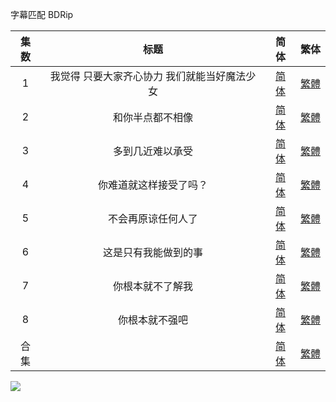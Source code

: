 字幕匹配 BDRip



| 集数 |                      标题                      |                             简体                             |                             繁体                             |
| :--: | :--------------------------------------------: | :----------------------------------------------------------: | :----------------------------------------------------------: |
|  1   | 我觉得  只要大家齐心协力  我们就能当好魔法少女 | [简体](https://raw.githubusercontent.com/SweetSub/SweetSub/Archive/master/Magia%20Record%20S2/%5BSweetSub%26EnkanRec%5D%20Magia%20Record%20S2%20-%2001.chs.ass) | [繁體](https://raw.githubusercontent.com/SweetSub/SweetSub/Archive/master/Magia%20Record%20S2/%5BSweetSub%26EnkanRec%5D%20Magia%20Record%20S2%20-%2001.cht.ass) |
|  2   |                和你半点都不相像                | [简体](https://raw.githubusercontent.com/SweetSub/SweetSub/Archive/master/Magia%20Record%20S2/%5BSweetSub%26EnkanRec%5D%20Magia%20Record%20S2%20-%2002.chs.ass) | [繁體](https://raw.githubusercontent.com/SweetSub/SweetSub/Archive/master/Magia%20Record%20S2/%5BSweetSub%26EnkanRec%5D%20Magia%20Record%20S2%20-%2002.cht.ass) |
|  3   |                多到几近难以承受                | [简体](https://raw.githubusercontent.com/SweetSub/SweetSub/Archive/master/Magia%20Record%20S2/%5BSweetSub%26EnkanRec%5D%20Magia%20Record%20S2%20-%2003.chs.ass) | [繁體](https://raw.githubusercontent.com/SweetSub/SweetSub/Archive/master/Magia%20Record%20S2/%5BSweetSub%26EnkanRec%5D%20Magia%20Record%20S2%20-%2003.cht.ass) |
|  4   |             你难道就这样接受了吗？             | [简体](https://raw.githubusercontent.com/SweetSub/SweetSub/Archive/master/Magia%20Record%20S2/%5BSweetSub%26EnkanRec%5D%20Magia%20Record%20S2%20-%2004.chs.ass) | [繁體](https://raw.githubusercontent.com/SweetSub/SweetSub/Archive/master/Magia%20Record%20S2/%5BSweetSub%26EnkanRec%5D%20Magia%20Record%20S2%20-%2004.cht.ass) |
|  5   |               不会再原谅任何人了               | [简体](https://raw.githubusercontent.com/SweetSub/SweetSub/Archive/master/Magia%20Record%20S2/%5BSweetSub%26EnkanRec%5D%20Magia%20Record%20S2%20-%2005.chs.ass) | [繁體](https://raw.githubusercontent.com/SweetSub/SweetSub/Archive/master/Magia%20Record%20S2/%5BSweetSub%26EnkanRec%5D%20Magia%20Record%20S2%20-%2005.cht.ass) |
|  6   |              这是只有我能做到的事              | [简体](https://raw.githubusercontent.com/SweetSub/SweetSub/Archive/master/Magia%20Record%20S2/%5BSweetSub%26EnkanRec%5D%20Magia%20Record%20S2%20-%2006.chs.ass) | [繁體](https://raw.githubusercontent.com/SweetSub/SweetSub/Archive/master/Magia%20Record%20S2/%5BSweetSub%26EnkanRec%5D%20Magia%20Record%20S2%20-%2006.cht.ass) |
|  7   |                你根本就不了解我                | [简体](https://raw.githubusercontent.com/SweetSub/SweetSub/Archive/master/Magia%20Record%20S2/%5BSweetSub%26EnkanRec%5D%20Magia%20Record%20S2%20-%2007.chs.ass) | [繁體](https://raw.githubusercontent.com/SweetSub/SweetSub/Archive/master/Magia%20Record%20S2/%5BSweetSub%26EnkanRec%5D%20Magia%20Record%20S2%20-%2007.cht.ass) |
|  8   |                 你根本就不强吧                 | [简体](https://raw.githubusercontent.com/SweetSub/SweetSub/Archive/master/Magia%20Record%20S2/%5BSweetSub%26EnkanRec%5D%20Magia%20Record%20S2%20-%2008.chs.ass) | [繁體](https://raw.githubusercontent.com/SweetSub/SweetSub/Archive/master/Magia%20Record%20S2/%5BSweetSub%26EnkanRec%5D%20Magia%20Record%20S2%20-%2008.cht.ass) |
| 合集 |                                                | [简体](https://raw.githubusercontent.com/SweetSub/SweetSub/Archive/master/Magia%20Record%20S2/%5BSweetSub%26EnkanRec%5D%20Magia%20Record%20S2.chs.zip) | [繁體](https://raw.githubusercontent.com/SweetSub/SweetSub/Archive/master/Magia%20Record%20S2/%5BSweetSub%26EnkanRec%5D%20Magia%20Record%20S2.cht.zip) |


![](https://i.loli.net/2021/08/01/4Xevx52sG3EfQYy.jpg)